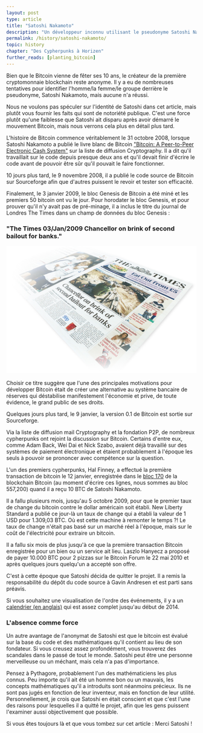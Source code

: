 ```yaml
---
layout: post
type: article
title: "Satoshi Nakamoto"
description: "Un développeur inconnu utilisant le pseudonyme Satoshi Nakamoto a créé Bitcoin en 2008 avant sa sortie en janvier 2009."
permalink: /history/satoshi-nakamoto/
topic: history
chapter: "Des Cypherpunks à Horizen"
further_reads: [planting_bitcoin]
---
```


Bien que le Bitcoin vienne de fêter ses 10 ans, le créateur de la première cryptomonnaie blockchain reste anonyme. Il y a eu de nombreuses tentatives pour identifier l'homme/la femme/le groupe derrière le pseudonyme, Satoshi Nakamoto, mais aucune n'a réussi.

Nous ne voulons pas spéculer sur l'identité de Satoshi dans cet article, mais plutôt vous fournir les faits qui sont de notoriété publique. C'est une force plutôt qu'une faiblesse que Satoshi ait disparu après avoir démarré le mouvement Bitcoin, mais nous verrons cela plus en détail plus tard.

L'histoire de Bitcoin commence véritablement le 31 octobre 2008, lorsque Satoshi Nakamoto a publié le livre blanc de Bitcoin  ["Bitcoin: A Peer-to-Peer Electronic Cash System"](https://bitcoin.org/bitcoin.pdf) sur la liste de diffusion Cryptography. Il a dit qu'il travaillait sur le code depuis presque deux ans et qu'il devait finir d'écrire le code avant de pouvoir être sûr qu'il pouvait le faire fonctionner.

10 jours plus tard, le 9 novembre 2008, il a publié le code source de Bitcoin sur Sourceforge afin que d'autres puissent le revoir et tester son efficacité.

Finalement, le 3 janvier 2009, le bloc Genesis de Bitcoin a été miné et les premiers 50 bitcoin ont vu le jour. Pour horodater le bloc Genesis, et pour prouver qu'il n'y avait pas de pré-minage, il a inclus le titre du journal de Londres The Times dans un champ de données du bloc Genesis : 

<h3 class="text-center font-italic">"The Times 03/Jan/2009 Chancellor on brink of second bailout for banks."</h3>

![chancellor](/assets/post_files/history/satoshi-nakamoto/chancellor2.jpg)

Choisir ce titre suggère que l'une des principales motivations pour développer Bitcoin était de créer une alternative au système bancaire de réserves qui déstabilise manifestement l'économie et prive, de toute évidence, le grand public de ses droits.

Quelques jours plus tard, le 9 janvier, la version 0.1 de Bitcoin est sortie sur Sourceforge.

Via la liste de diffusion mail Cryptography et la fondation P2P, de nombreux cypherpunks ont rejoint la discussion sur Bitcoin. Certains d'entre eux, comme Adam Back, Wei Dai et Nick Szabo, avaient déjà travaillé sur des systèmes de paiement électronique et étaient  probablement à l'époque les seuls à pouvoir se prononcer avec compétence sur la question.

L'un des premiers cypherpunks, Hal Finney, a effectué la première transaction de bitcoin le 12 janvier, enregistrée dans le [bloc 170](https://blockexplorer.com/block/00000000d1145790a8694403d4063f323d499e655c83426834d4ce2f8dd4a2ee) de la blockchain Bitcoin (au moment d'écrire ces lignes, nous sommes au bloc 557,200) quand il a reçu 10 BTC de Satoshi Nakamoto.

Il a fallu plusieurs mois, jusqu'au 5 octobre 2009, pour que le premier taux de change du bitcoin contre le dollar américain soit établi. New Liberty Standard a publié ce jour-là un taux de change qui a établi la valeur de 1 USD pour 1.309,03 BTC. Où est cette machine à remonter le temps ?! Le taux de change n'était pas basé sur un marché réel à l'époque, mais sur le coût de l'électricité pour extraire un bitcoin.

Il a fallu six mois de plus jusqu'à ce que la première transaction Bitcoin enregistrée pour un bien ou un service ait lieu. Laszlo Hanyecz a proposé de payer 10.000 BTC pour 2 pizzas sur le Bitcoin Forum le 22 mai 2010 et après quelques jours quelqu'un a accepté son offre.

C'est à cette époque que Satoshi décida de quitter le projet. Il a remis la responsabilité du dépôt du code source à Gavin Andresen et est parti sans préavis.

Si vous souhaitez une visualisation de l'ordre des événements, il y a un [calendrier (en anglais)](http://historyofbitcoin.org/) qui est assez complet jusqu'au début de 2014.

### L'absence comme force

Un autre avantage de l'anonymat de Satoshi est que le bitcoin est évalué sur la base du code et des mathématiques qu'il contient au lieu de son fondateur. Si vous creusez assez profondément, vous trouverez des scandales dans le passé de tout le monde. Satoshi peut être une personne merveilleuse ou un méchant, mais cela n'a pas d'importance. 

Pensez à Pythagore, probablement l'un des mathématiciens les plus connus. Peu importe qu'il ait été un homme bon ou un mauvais, les concepts mathématiques qu'il a introduits sont néanmoins précieux. Ils ne sont pas jugés en fonction de leur inventeur, mais en fonction de leur utilité. Personnellement, je crois que Satoshi en était conscient et que c'est l'une des raisons pour lesquelles il a quitté le projet, afin que les gens puissent l'examiner aussi objectivement que possible.

Si vous êtes toujours là et que vous tombez sur cet article : Merci Satoshi !
